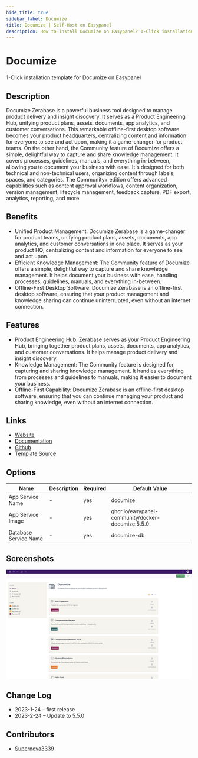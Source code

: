 ```yaml
---
hide_title: true
sidebar_label: Documize
title: Documize | Self-Host on Easypanel
description: How to install Documize on Easypanel? 1-Click installation template for Documize on Easypanel
---
```


<!-- generated -->

# Documize

1-Click installation template for Documize on Easypanel

## Description

Documize Zerabase is a powerful business tool designed to manage product delivery and insight discovery. It serves as a Product Engineering Hub, unifying product plans, assets, documents, app analytics, and customer conversations. This remarkable offline-first desktop software becomes your product headquarters, centralizing content and information for everyone to see and act upon, making it a game-changer for product teams. On the other hand, the Community feature of Documize offers a simple, delightful way to capture and share knowledge management. It covers processes, guidelines, manuals, and everything in-between, allowing you to document your business with ease. It&#39;s designed for both technical and non-technical users, organizing content through labels, spaces, and categories. The Community+ edition offers advanced capabilities such as content approval workflows, content organization, version management, lifecycle management, feedback capture, PDF export, analytics, reporting, and more.

## Benefits

- Unified Product Management: Documize Zerabase is a game-changer for product teams, unifying product plans, assets, documents, app analytics, and customer conversations in one place. It serves as your product HQ, centralizing content and information for everyone to see and act upon.
- Efficient Knowledge Management: The Community feature of Documize offers a simple, delightful way to capture and share knowledge management. It helps document your business with ease, handling processes, guidelines, manuals, and everything in-between.
- Offline-First Desktop Software: Documize Zerabase is an offline-first desktop software, ensuring that your product management and knowledge sharing can continue uninterrupted, even without an internet connection.

## Features

- Product Engineering Hub: Zerabase serves as your Product Engineering Hub, bringing together product plans, assets, documents, app analytics, and customer conversations. It helps manage product delivery and insight discovery.
- Knowledge Management: The Community feature is designed for capturing and sharing knowledge management. It handles everything from processes and guidelines to manuals, making it easier to document your business.
- Offline-First Capability: Documize Zerabase is an offline-first desktop software, ensuring that you can continue managing your product and sharing knowledge, even without an internet connection.

## Links

- [Website](https://documize.com)
- [Documentation](https://docs.documize.com/docs)
- [Github](https://github.com/documize/community)
- [Template Source](https://github.com/easypanel-io/templates/tree/main/templates/documize)

## Options

Name | Description | Required | Default Value
-|-|-|-
App Service Name | - | yes | documize
App Service Image | - | yes | ghcr.io/easypanel-community/docker-documize:5.5.0
Database Service Name | - | yes | documize-db

## Screenshots

![Documize Screenshot](./assets/screenshot.png)

## Change Log

- 2023-1-24 – first release
- 2023-2-24 – Update to 5.5.0

## Contributors

- [Supernova3339](https://github.com/Supernova3339)
